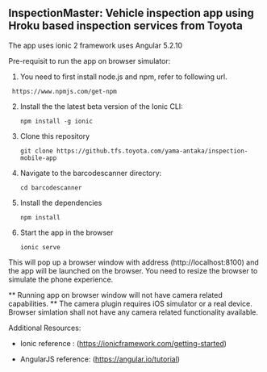 ## InspectionMaster: Vehicle inspection app using Hroku based inspection services from Toyota

The app uses ionic 2 framework uses Angular 5.2.10

Pre-requisit to run the app on browser simulator:

1. You need to first install node.js and npm, refer to following url.
  ```
   https://www.npmjs.com/get-npm
  ```

2. Install the the latest beta version of the Ionic CLI:
    ```
    npm install -g ionic
    ```

3. Clone this repository
    ```
    git clone https://github.tfs.toyota.com/yama-antaka/inspection-mobile-app
    ```
    
4. Navigate to the barcodescanner directory:
    ```
    cd barcodescanner
    ```

5. Install the dependencies
    ```
    npm install
    ```
    
6. Start the app in the browser
    ```
    ionic serve
    ```
This will pop up a browser window with address (http://localhost:8100) and the app will be launched on the browser.
You need to resize the browser to simulate the phone experience.

** Running app on browser window will not have camera related capabilities. **
The camera plugin requires iOS simulator or a real device. Browser simlation shall not have any camera related functionality available.

Additional Resources:

- Ionic reference : (https://ionicframework.com/getting-started)

- AngularJS reference: (https://angular.io/tutorial)
